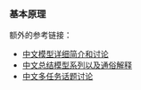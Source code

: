 ### 基本原理
额外的参考链接：
- [中文模型详细简介和讨论](https://zhuanlan.zhihu.com/p/446815455)
- [中文总结模型系列以及通俗解释](https://github.com/luweiagi/machine-learning-notes/blob/master/docs/recommender-systems/industry-application/google/mmoe/Modeling-Task-Relationships-in-Multi-task-Learning-with-Multi-gate-Mixture-of-Experts.md)
- [中文多任务话题讨论](https://www.zhihu.com/question/475434348)